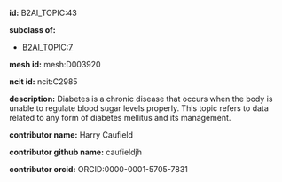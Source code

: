 **id:** B2AI_TOPIC:43

**subclass of:**

- [B2AI_TOPIC:7](../DataTopic.markdown)

**mesh id:** mesh:D003920

**ncit id:** ncit:C2985

**description:** Diabetes is a chronic disease that occurs when the body is unable to regulate blood sugar levels properly. This topic refers to data related to any form of diabetes mellitus and its management.

**contributor name:** Harry Caufield

**contributor github name:** caufieldjh

**contributor orcid:** ORCID:0000-0001-5705-7831

